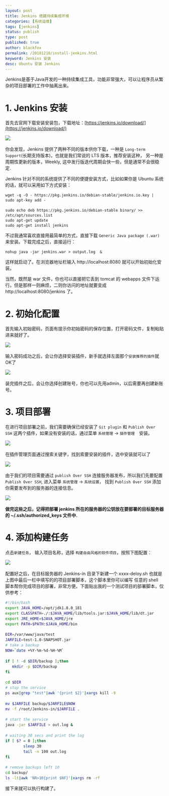 ```yaml
---
layout: post
title: Jenkins 搭建持续集成环境 
categories: [系统运维]
tags: [jenkins]
status: publish
type: post
published: true
author: blackfox
permalink: /20181210/install-jenkins.html 
keyword: Jenkins 安装
desc: Ubuntu 安装 Jenkins
---
```


Jenkins是基于Java开发的一种持续集成工具，功能非常强大，可以让程序员从繁杂的项目部署的工作中抽离出来。

# 1. Jenkins 安装

首先去官网下载安装安装包，下载地址：[https://jenkins.io/download/](https://jenkins.io/download/)

<img class="img-view" data-src="/images/2018/12/jenkins-install-01.png" src="/images/1px.png" />

你会发现，Jenkins 提供了两种不同的版本供你下载，一种是 `Long-term Support`(长期支持版本)，也就是我们常说的 LTS 版本，推荐安装这种，
另一种是周期性更新的版本，Weekly, 这中发行版迭代周期会快一些，但是通常不会很稳定.

Jenkins 针对不同的系统提供了不同的便捷安装方式，比如如果你是 Ubuntu 系统的话，就可以采用如下方式安装：

```shell
wget -q -O - https://pkg.jenkins.io/debian-stable/jenkins.io.key | sudo apt-key add -

sudo echo deb https://pkg.jenkins.io/debian-stable binary/ >> /etc/apt/sources.list 
sudo apt-get update
sudo apt-get install jenkins
```

不过我通常喜欢直接用最简单的方式，直接下载 `Generic Java package (.war)` 来安装。下载完成之后，直接运行：

```shell
nohup java -jar jenkins.war > output.log  &
```

这样就启动了。在浏览器地址栏输入 http://localhost:8080 就可以开始初始化安装。

当然，既然是 war 文件，你也可以直接把它丢到 tomcat 的 webapps 文件下运行。但是那样一则麻烦，二则你访问的地址就要变成
http://localhost:8080/jenkins 了。

# 2. 初始化配置

首先输入初始密码，页面有提示你初始密码的保存位置，打开密码文件，复制粘贴进来就好了。

<img class="img-view" data-src="/images/2018/12/jenkins-install-02.png" src="/images/1px.png" />

输入密码成功之后，会让你选择安装插件，新手就选择左面那个`安装推荐的插件`就OK了

<img class="img-view" data-src="/images/2018/12/jenkins-install-03.png" src="/images/1px.png" />

装完插件之后，会让你选择创建账号，你也可以先用admin，以后需要再创建新账号。

# 3. 项目部署

在进行项目部署之前，我们需要确保已经安装了 `Git plugin` 和 `Publish Over SSH` 这两个插件，如果没有安装的话，通过菜单 `系统管理` -> `插件管理`　安装。

<img class="img-view" data-src="/images/2018/12/jenkins-04.png" src="/images/1px.png" />

在插件管理页面通过搜索关键字，找到索要安装的插件，选中安装就可以了

<img class="img-view" data-src="/images/2018/12/jenkins-05.png" src="/images/1px.png" />

由于我们的项目需要通过 `publish Over SSH` 连接服务器发布，所以我们先要配置 `Publish Over SSH`, 进入菜单 `系统管理` -> `系统设置`， 找到 
`Publish Over SSH` 添加你需要发布到的服务器的连接信息。

<img class="img-view" data-src="/images/2018/12/jenkins-06.png" src="/images/1px.png" />

__做完这些之后，记得把部署 jenkins 所在的服务器的公钥放在要部署的目标服务器的 ~/.ssh/authorized_keys 文件中.__

# 4. 添加构建任务

点击`新建任务`， 输入项目名称，选择 `构建自由风格的软件项目`，按照下图配置：

<img class="img-view" data-src="/images/2018/12/jenkins-project.png" src="/images/1px.png" />

配置好之后，在目标服务器的 Jenkins-in 目录下新建一个 xxxx-deloy.sh 也就是上图中最后一栏中填写的的项目部署脚本，这个脚本里你可以编写
任意的 shell 脚本帮你完成项目的部署，非常方便。下面贴出我的一个测试项目的部署脚本，仅供参考：

```bash
#!/bin/bash
export JAVA_HOME=/opt/jdk1.8.0_181
export CLASSPATH=./:$JAVA_HOME/lib/tools.jar:$JAVA_HOME/lib/dt.jar
export JRE_HOME=$JAVA_HOME/jre
export PATH=$PATH:$JAVA_HOME/bin

DIR=/var/www/java/test
JARFILE=test-1.0-SNAPSHOT.jar
# take a backup 
NOW=`date +%Y-%m-%d-%H-%M`

if [ ! -d $DIR/backup ];then
   mkdir -p $DIR/backup
fi

cd $DIR
# stop the service 
ps aux|grep "test"|awk '{print $2}'|xargs kill -9

mv $JARFILE backup/$JARFILE$NOW
mv -f /root/Jenkins-in/$JARFILE .

# start the service
java -jar $JARFILE > out.log &

# waiting 30 secs and print the log
if [ $? = 0 ];then
        sleep 30
        tail -n 100 out.log
fi

# remove backups left 10
cd backup/
ls -lt|awk 'NR>10{print $NF}'|xargs rm -rf

```

接下来就可以执行构建了。

